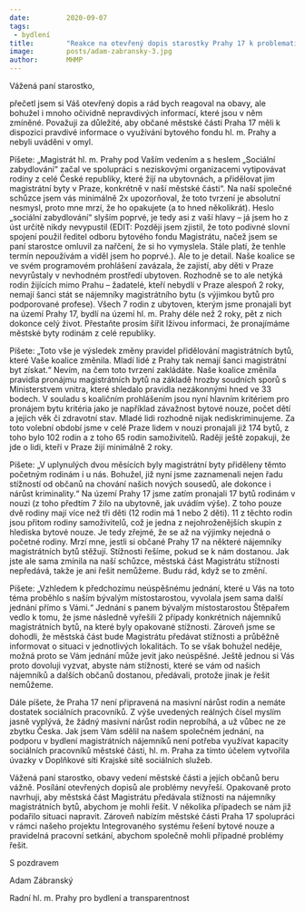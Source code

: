 ```yaml
---
date:         2020-09-07
tags:         
 - bydlení
title:        "Reakce na otevřený dopis starostky Prahy 17 k problematice využívání magistrátního bytového fondu"
image: 	      posts/adam-zabransky-3.jpg
author:       MHMP
---
```


Vážená paní starostko, 

přečetl jsem si Váš otevřený dopis a rád bych reagoval na obavy, ale bohužel i mnoho očividně nepravdivých informací, které jsou v něm zmíněné. Považuji za důležité, aby občané městské části Praha 17 měli k dispozici pravdivé informace o využívání bytového fondu hl. m. Prahy a nebyli uváděni v omyl.

Píšete: „Magistrát hl. m. Prahy pod Vaším vedením a s heslem „Sociální zabydlování“ začal ve spolupráci s neziskovými organizacemi vytipovávat rodiny z celé České republiky, které žijí na ubytovnách, a přidělovat jim magistrátní byty v Praze, konkrétně v naší městské části“. Na naší společné schůzce jsem vás minimálně 2x upozorňoval, že toto tvrzení je absolutní nesmysl, proto mne mrzí, že ho opakujete (a to hned několikrát). Heslo „sociální zabydlování“ slyším poprvé, je tedy asi z vaší hlavy – já jsem ho z úst určitě nikdy nevypustil (EDIT: Později jsem zjistil, že toto podivné slovní spojení použil ředitel odboru bytového fondu Magistrátu, načež jsem se paní starostce omluvil za nařčení, že si ho vymyslela. Stále platí, že tenhle termín nepoužívám a viděl jsem ho poprvé.). Ale to je detail. Naše koalice se ve svém programovém prohlášení zavázala, že zajistí, aby děti v Praze nevyrůstaly v nevhodném prostředí ubytoven. Rozhodně se to ale netýká rodin žijících mimo Prahu – žadatelé, kteří nebydlí v Praze alespoň 2 roky, nemají šanci stát se nájemníky magistrátního bytu (s výjimkou bytů pro podporované profese). Všech 7 rodin z ubytoven, kterým jsme pronajali byt na území Prahy 17, bydlí na území hl. m. Prahy déle než 2 roky, pět z nich dokonce celý život. Přestaňte prosím šířit lživou informaci, že pronajímáme městské byty rodinám z celé republiky.

Píšete: „Toto vše je výsledek změny pravidel přidělování magistrátních bytů, které Vaše koalice změnila. Mladí lidé z Prahy tak nemají šanci magistrátní byt získat.“ Nevím, na čem toto tvrzení zakládáte. Naše koalice změnila pravidla pronájmu magistrátních bytů na základě hrozby soudních sporů s Ministerstvem vnitra, které shledalo pravidla nezákonnými hned ve 33 bodech. V souladu s koaličním prohlášením jsou nyní hlavním kritériem pro pronájem bytu kritéria jako je například závažnost bytové nouze, počet dětí a jejich věk či zdravotní stav. Mladé lidi rozhodně nijak nediskriminujeme. Za toto volební období jsme v celé Praze lidem v nouzi pronajali již 174 bytů, z toho bylo 102 rodin a z toho 65 rodin samoživitelů. Raději ještě zopakuji, že jde o lidi, kteří v Praze žijí minimálně 2 roky.

Píšete: „V uplynulých dvou měsících byly magistrátní byty přiděleny těmto početným rodinám i u nás. Bohužel, již nyní jsme zaznamenali nejen řadu stížností od občanů na chování našich nových sousedů, ale dokonce i nárůst kriminality.“ Na území Prahy 17 jsme zatím pronajali 17 bytů rodinám v nouzi (z toho předtím 7 žilo na ubytovně, jak uvádím výše). Z toho pouze dvě rodiny mají více než tři děti (12 rodin má 1 nebo 2 děti). 11 z těchto rodin jsou přitom rodiny samoživitelů, což je jedna z nejohroženějších skupin z hlediska bytové nouze. Je tedy zřejmé, že se až na výjimky nejedná o početné rodiny. Mrzí mne, jestli si občané Prahy 17 na některé nájemníky magistrátních bytů stěžují. Stížnosti řešíme, pokud se k nám dostanou. Jak jste ale sama zmínila na naší schůzce, městská část Magistrátu stížnosti nepředává, takže je ani řešit nemůžeme. Budu rád, když se to změní.

Píšete: „Vzhledem k předchozímu neúspěšnému jednání, které u Vás na toto téma proběhlo s naším bývalým místostarostou, vyvolala jsem sama další jednání přímo s Vámi.“ Jednání s panem bývalým místostarostou Štěpařem vedlo k tomu, že jsme následně vyřešili 2 případy konkrétních nájemníků magistrátních bytů, na které byly opakované stížnosti. Zároveň jsme se dohodli, že městská část bude Magistrátu předávat stížnosti a průběžně informovat o situaci v jednotlivých lokalitách. To se však bohužel neděje, možná proto se Vám jednání může jevit jako neúspěšné. Ještě jednou si Vás proto dovoluji vyzvat, abyste nám stížnosti, které se vám od našich nájemníků a dalších občanů dostanou, předávali, protože jinak je řešit nemůžeme.

Dále píšete, že Praha 17 není připravená na masivní nárůst rodin a nemáte dostatek sociálních pracovníků. Z výše uvedených reálných čísel myslím jasně vyplývá, že žádný masivní nárůst rodin neprobíhá, a už vůbec ne ze zbytku Česka. Jak jsem Vám sdělil na našem společném jednání, na podporu v bydlení magistrátních nájemníků není potřeba využívat kapacity sociálních pracovníků městské části, hl. m. Praha za tímto účelem vytvořila úvazky v Doplňkové síti Krajské sítě sociálních služeb.

Vážená paní starostko, obavy vedení městské části a jejích občanů beru vážně. Posílání otevřených dopisů ale problémy nevyřeší. Opakovaně proto navrhuji, aby městská část Magistrátu předávala stížnosti na nájemníky magistrátních bytů, abychom je mohli řešit. V několika případech se nám již podařilo situaci napravit. Zároveň nabízím městské části Praha 17 spolupráci v rámci našeho projektu Integrovaného systému řešení bytové nouze a pravidelná pracovní setkání, abychom společně mohli případné problémy řešit. 

 

S pozdravem

Adam Zábranský

Radní hl. m. Prahy pro bydlení a transparentnost
